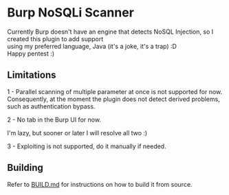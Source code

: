 # Burp NoSQLi Scanner
Currently Burp doesn't have an engine that detects NoSQL Injection, so I created this plugin to add support
<br>
using my preferred language, Java (it's a joke, it's a trap) :D
<br>
Happy pentest :)

## Limitations

1 - Parallel scanning of multiple parameter at once is not supported for now.<br>
Consequently, at the moment the plugin does not detect derived problems, such as authentication bypass.<br>

2 - No tab in the Burp UI for now. <br>

I'm lazy, but sooner or later I will resolve all two :)<br>

3 - Exploiting is not supported, do it manually if needed.

## Building

Refer to [BUILD.md](BUILD.md) for instructions on how to build it from source.
